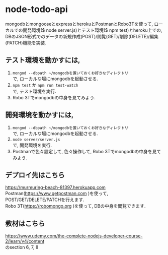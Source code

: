 # node-todo-api
mongodbとmongooseとexpressとherokuとPostmanとRobo3Tを使って, ローカルでの開発環境($ node server.js)とテスト環境($ npm test)とheroku上での, DBのJSON形式でのデータの新規作成(POST)/閲覧(GET)/削除(DELETE)/編集(PATCH)機能を実装.

## テスト環境を動かすには,
1. `mongod --dbpath ~/mongodbを置いておくお好きなディレクトリ`  
で, ローカルな場にmongodbを起動させる.
2. `npm test` か `npm run test-watch`  
で, テスト環境を実行.
3. Robo 3Tでmongodbの中身を見てみよう.

## 開発環境を動かすには,
1. `mongod --dbpath ~/mongodbを置いておくお好きなディレクトリ`  
で, ローカルな場にmongodbを起動させる.
2. `node server/server.js`  
で, 開発環境を実行.
3. Postmanで色々設定して, 色々操作して, Robo 3Tでmongodbの中身を見てみよう.

## デプロイ先はこちら
https://murmuring-beach-81397.herokuapp.com  
Postman(https://www.getpostman.com )を使って, POST/GET/DELETE/PATCHを行えます.  
Robo 3T(https://robomongo.org )を使って, DBの中身を閲覧できます.

## 教材はこちら
https://www.udemy.com/the-complete-nodejs-developer-course-2/learn/v4/content  
のsection 6, 7, 8
